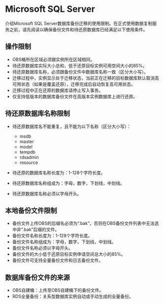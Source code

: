 # Microsoft SQL Server<a name="drs_01_0019"></a>

介绍Microsoft SQL Server数据库备份迁移的使用限制。在正式使用数据复制服务之前，请先阅读以确保备份文件和待还原数据库已经满足以下使用条件。

## 操作限制<a name="section20512928164656"></a>

-   OBS桶所在区域必须跟实例所在区域相同。
-   待还原数据库实际大小总和，低于还原目标实例可用空间大小的85%。
-   待还原数据库名称，必须跟备份文件中数据库名称一致（区分大小写）。
-   迁移过程中，实例显示处于迁移状态，当前正在迁移的目标数据库默认取消高可用状态（如果是覆盖还原），迁移完成后自动恢复高可用状态。
-   迁移过程中正在还原的数据库请停止写入事务。
-   仅支持低版本的数据库备份文件在高版本实例数据库上进行还原。

## 待还原数据库名称限制<a name="section47884504165019"></a>

-   待还原数据库名不能重复，且不能为以下名称（区分大小写）：
    -   msdb
    -   master
    -   model
    -   tempdb
    -   rdsadmin
    -   resource

-   待还原的数据库名称长度为：1-128个字符长度。
-   待还原数据库名称组成为：字母，数字，下划线，中划线。
-   待还原数据库名称必须以字母开头。

## 本地备份文件限制<a name="section3137593416545"></a>

-   备份文件上传OBS的后缀名必须为“.bak“，否则在OBS备份文件列表中无法选中非“.bak”后缀的文件。
-   备份文件名称长度为：1-128个字符长度。
-   备份文件名称组成为：字母，数字，下划线，中划线。
-   备份文件名称必须以字母开头。
-   备份文件的大小低于还原目标实例申请空间总大小的85%。
-   备份文件可支持全量备份文件和日志备份文件。

## 数据库备份文件的来源<a name="section241425974414"></a>

-   OBS自建桶：上传至OBS自建桶下的备份文件。
-   RDS全量备份：关系型数据库实例自动或手动生成的全量备份。

